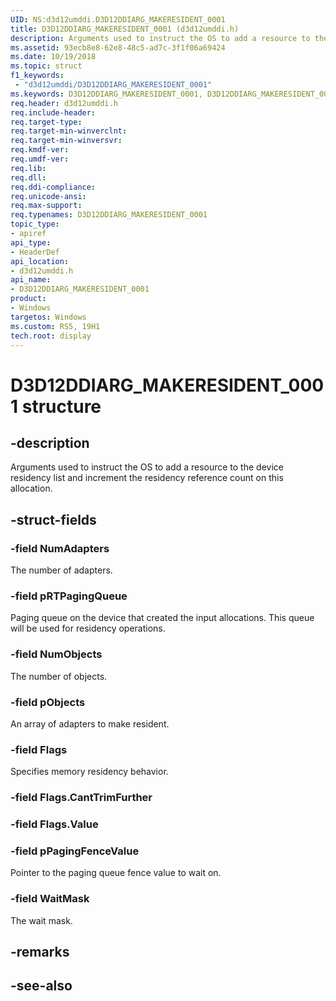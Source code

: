 ```yaml
---
UID: NS:d3d12umddi.D3D12DDIARG_MAKERESIDENT_0001
title: D3D12DDIARG_MAKERESIDENT_0001 (d3d12umddi.h)
description: Arguments used to instruct the OS to add a resource to the device residency list and increment the residency reference count on this allocation.
ms.assetid: 93ecb8e8-62e8-48c5-ad7c-3f1f06a69424
ms.date: 10/19/2018
ms.topic: struct
f1_keywords:
 - "d3d12umddi/D3D12DDIARG_MAKERESIDENT_0001"
ms.keywords: D3D12DDIARG_MAKERESIDENT_0001, D3D12DDIARG_MAKERESIDENT_0001, 
req.header: d3d12umddi.h
req.include-header:
req.target-type:
req.target-min-winverclnt:
req.target-min-winversvr:
req.kmdf-ver:
req.umdf-ver:
req.lib:
req.dll:
req.ddi-compliance:
req.unicode-ansi:
req.max-support:
req.typenames: D3D12DDIARG_MAKERESIDENT_0001
topic_type: 
- apiref
api_type: 
- HeaderDef
api_location: 
- d3d12umddi.h
api_name: 
- D3D12DDIARG_MAKERESIDENT_0001
product:
- Windows
targetos: Windows
ms.custom: RS5, 19H1
tech.root: display
---
```


# D3D12DDIARG_MAKERESIDENT_0001 structure

## -description

Arguments used to instruct the OS to add a resource to the device residency list and increment the residency reference count on this allocation.

## -struct-fields

### -field NumAdapters

The number of adapters.

### -field pRTPagingQueue

Paging queue on the device that created the input allocations. This queue will be used for residency operations.

### -field NumObjects

The number of objects.

### -field pObjects

An array of adapters to make resident.

### -field Flags

Specifies memory residency behavior.

### -field Flags.CantTrimFurther
 
### -field Flags.Value

### -field pPagingFenceValue

Pointer to the paging queue fence value to wait on.

### -field WaitMask
 
The wait mask.

## -remarks

## -see-also
